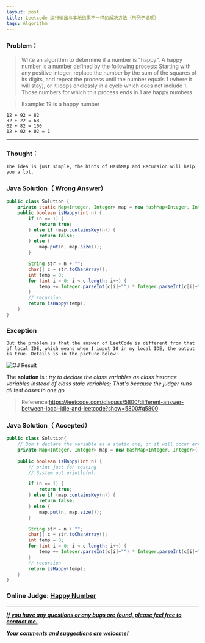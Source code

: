 ```yaml
---
layout: post
title: Leetcode 运行输出与本地结果不一样的解决方法（用例子说明）
tags: Algorithm
---
```

### Problem：

> Write an algorithm to determine if a number is "happy".
>A happy number is a number defined by the following process: Starting with any positive integer, replace the number by the sum of the squares of its digits, and repeat the process until the number equals 1 (where it will stay), or it loops endlessly in a cycle which does not include 1. Those numbers for which this process ends in 1 are happy numbers.

> Example: 19 is a happy number

    12 + 92 = 82
    82 + 22 = 68
    62 + 82 = 100
    12 + 02 + 02 = 1


----------


### Thought：
	The idea is just simple, the hints of HashMap and Recursion will help you a lot.

### Java Solution（ Wrong Answer）
``` java
public class Solution {
	private static Map<Integer, Integer> map = new HashMap<Integer, Integer>();
	public boolean isHappy(int n) {
		if (n == 1) {
			return true;
		} else if (map.containsKey(n)) {
			return false;
		} else {
			map.put(n, map.size());			
		}

		String str = n + "";
		char[] c = str.toCharArray();
		int temp = 0;		
		for (int i = 0; i < c.length; i++) {
			temp += Integer.parseInt(c[i]+"") * Integer.parseInt(c[i]+"");
		}
		// recursion
		return isHappy(temp);
	}
}
```
### **Exception**
	But the problem is that the answer of LeetCode is different from that of local IDE, which means when I iuput 10 in my local IDE, the output is true. Details is in the picture below:
![OJ Result](http://img.blog.csdn.net/20150529105342120)

The **solution** is : *try to declare the class variables as class instance variables instead of class staic variables; That's because the judger runs all test cases in one go.*

> Reference:https://leetcode.com/discuss/5800/different-answer-between-local-idle-and-leetcode?show=5800#q5800

### Java Solution（ Accepted）

``` java
public class Solution{
	// Don't declare the variable as a static one, or it will occur error when OJ;
	private Map<Integer, Integer> map = new HashMap<Integer, Integer>();
	
	public boolean isHappy(int n) {
		// print just for testing
		// System.out.println(n);

		if (n == 1) {
			return true;
		} else if (map.containsKey(n)) {
			return false;
		} else {
			map.put(n, map.size());			
		}

		String str = n + "";
		char[] c = str.toCharArray();
		int temp = 0;		
		for (int i = 0; i < c.length; i++) {
			temp += Integer.parseInt(c[i]+"") * Integer.parseInt(c[i]+"");
		}
		// recursion
		return isHappy(temp);
	}
}
```

### Online Judge: <a href="https://leetcode.com/problems/happy-number/" target="blank"> Happy Number

---
***If you have any questions or any bugs are found, please feel free to contact me.***

***Your comments and suggestions are welcome!***


